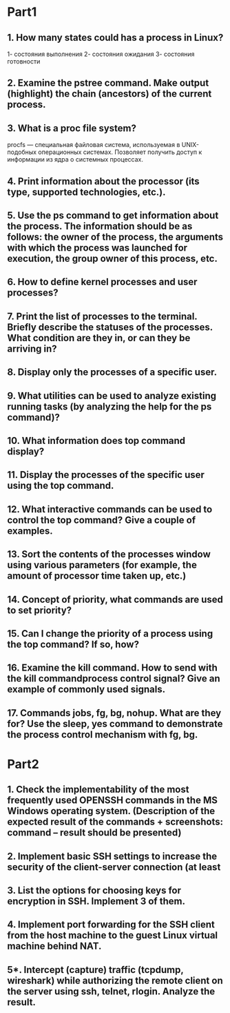 # Part1
## 1. How many states could has a process in Linux?
1- состояния выполнения
2- состояния ожидания
3- состояния готовности

## 2. Examine the pstree command. Make output (highlight) the chain (ancestors) of the current process.


## 3. What is a proc file system?
procfs — специальная файловая система, используемая в UNIX-подобных операционных системах. Позволяет получить доступ к информации из ядра о системных процессах.

## 4. Print information about the processor (its type, supported technologies, etc.).


## 5. Use the ps command to get information about the process. The information should be as follows: the owner of the process, the arguments with which the process was launched for execution, the group owner of this process, etc. 


## 6. How to define kernel processes and user processes?


## 7. Print the list of processes to the terminal. Briefly describe the statuses of the processes. What condition are they in, or can they be arriving in?


## 8. Display only the processes of a specific user. 


## 9. What utilities can be used to analyze existing running tasks (by analyzing the help for the ps command)?


## 10. What information does top command display?


## 11. Display the processes of the specific user using the top command.


## 12. What interactive commands can be used to control the top command? Give a couple of examples.


## 13. Sort the contents of the processes window using various parameters (for example, the amount of processor time taken up, etc.)


## 14. Concept of priority, what commands are used to set priority?


## 15. Can I change the priority of a process using the top command? If so, how?


## 16. Examine the kill command. How to send with the kill commandprocess control signal? Give an example of commonly used signals.


## 17. Commands jobs, fg, bg, nohup. What are they for? Use the sleep, yes command to demonstrate the process control mechanism with fg, bg.


# Part2
## 1. Check the implementability of the most frequently used OPENSSH commands in the MS Windows operating system. (Description of the expected result of the commands + screenshots: command – result should be presented)


## 2. Implement basic SSH settings to increase the security of the client-server connection (at least 


## 3. List the options for choosing keys for encryption in SSH. Implement 3 of them.


## 4. Implement port forwarding for the SSH client from the host machine to the guest Linux virtual machine behind NAT.


## 5*. Intercept (capture) traffic (tcpdump, wireshark) while authorizing the remote client on the server using ssh, telnet, rlogin. Analyze the result. 
